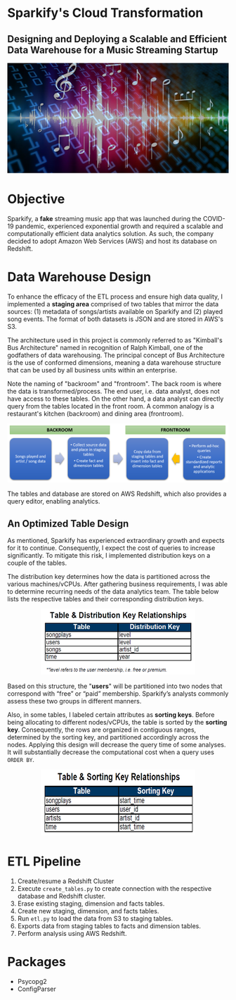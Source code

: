 # Sparkify's Cloud Transformation
## Designing and Deploying a Scalable and Efficient Data Warehouse for a Music Streaming Startup

<img src="https://github.com/Morgan-Sell/song-app-data-warehouse/blob/main/img/music_data.png" width="800" height="250">

# Objective
Sparkify, a **fake** streaming music app that was launched during the COVID-19 pandemic, experienced exponential growth and required a scalable and computationally efficient data analytics solution. As such, the company decided to adopt Amazon Web Services (AWS) and host its database on Redshift.

# Data Warehouse Design
To enhance the efficacy of the ETL process and ensure high data quality, I implemented a **staging area** comprised of two tables that mirror the data sources: (1) metadata of songs/artists available on Sparkify and (2) played song events. The format of both datasets is JSON and are stored in AWS's S3.

The architecture used in this project is commonly referred to as "Kimball's Bus Architecture" named in recognition of Ralph Kimball, one of the godfathers of data warehousing. The principal concept of Bus Architecture is the use of conformed dimensions, meaning a data warehouse structure that can be used by all business units within an enterprise.

Note the naming of "backroom" and "frontroom". The back room is where the data is transformed/process. The end user, i.e. data analyst, does not have access to these tables. On the other hand, a data analyst can directly query from the tables located in the front room. A common analogy is a restaurant's kitchen (backroom) and dining area (frontroom).

![DWH Design](https://github.com/Morgan-Sell/song-app-data-warehouse/blob/main/img/dwh_design.png)
       
The tables and database are stored on AWS Redshift, which also provides a query editor, enabling analytics.

## An Optimized Table Design

As mentioned, Sparkify has experienced extraordinary growth and expects for it to continue. Consequently, I expect the cost of queries to increase significantly. To mitigate this risk, I implemented distribution keys on a couple of the tables.

The distribution key determines how the data is partitioned across the various machines/vCPUs. After gathering business requirements, I was able to determine recurring needs of the data analytics team. The table below lists the respective tables and their corresponding distribution keys.

<p align="center">
    <img src="https://github.com/Morgan-Sell/song-app-data-warehouse/blob/main/img/table_dist_key.png" alt="Dist Key Table" width="350" height="150">
</p>

Based on this structure, the "**users**" will be partitioned into two nodes that correspond with “free” or “paid” membership. Sparkify’s analysts commonly assess these two groups in different manners.

Also, in some tables, I labeled certain attributes as **sorting keys**. Before being allocating to different nodes/vCPUs, the table is sorted by the **sorting key**. Consequently, the rows are organized in contiguous ranges, determined by the sorting key, and partitioned accordingly across the nodes. Applying this design will decrease the query time of some analyses. It will substantially decrease the computational cost when a query uses `ORDER BY`.

<p align="center">
    <img src="https://github.com/Morgan-Sell/song-app-data-warehouse/blob/main/img/table_sort_key.png" alt="Sort Key Table" width="350" height="150">
</p>

# ETL Pipeline
1. Create/resume a Redshift Cluster
2. Execute `create_tables.py` to create connection with the respective database and Redshift cluster.
3. Erase existing staging, dimension and facts tables.
4. Create new staging, dimension, and facts tables.
5. Run `etl.py` to load the data from S3 to staging tables.
6. Exports data from staging tables to facts and dimension tables.
7. Perform analysis using AWS Redshift.



# Packages
- Psycopg2
- ConfigParser